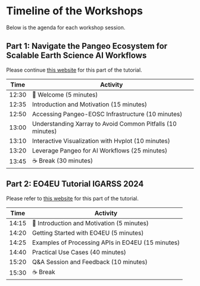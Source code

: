 # Timeline of the Workshops

Below is the agenda for each workshop session.

## Part 1: Navigate the Pangeo Ecosystem for Scalable Earth Science AI Workflows

Please continue [this website](https://pangeo-data.github.io/pangeo-igarss2024/agenda.html) for this part of the tutorial.

| Time   | Activity                                      |
| ------ | --------------------------------------------- |
| 12:30  | 👋 Welcome (5 minutes)                         |
| 12:35  | Introduction and Motivation (15 minutes)       |
| 12:50  | Accessing Pangeo-EOSC Infrastructure (10 minutes) |
| 13:00  | Understanding Xarray to Avoid Common Pitfalls (10 minutes) |
| 13:10  | Interactive Visualization with Hvplot (10 minutes) |
| 13:20  | Leverage Pangeo for AI Workflows (25 minutes)  |
| 13:45  | ☕️ Break (30 minutes)                          |

## Part 2: EO4EU Tutorial IGARSS 2024

Please refer to [this website](https://albughdadim.github.io/igarss2024-eo4eu/eo4eu_intro.html) for this part of the tutorial.

| Time   | Activity                                      |
| ------ | --------------------------------------------- |
| 14:15  | 👋 Introduction and Motivation (5 minutes)     |
| 14:20  | Getting Started with EO4EU (5 minutes)        |
| 14:25  | Examples of Processing APIs in EO4EU (15 minutes) |
| 14:40  | Practical Use Cases (40 minutes)              |
| 15:20  | Q&A Session and Feedback (10 minutes)         |
| 15:30  | ☕️ Break                                       |
